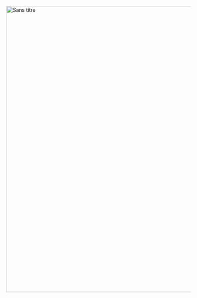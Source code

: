 <img width="779" alt="Sans titre" src="https://github.com/Victor59700/Exercice-Blog-preview-card/assets/144140419/6df11a3b-d0b2-4e95-82d4-97d8de84c840">
